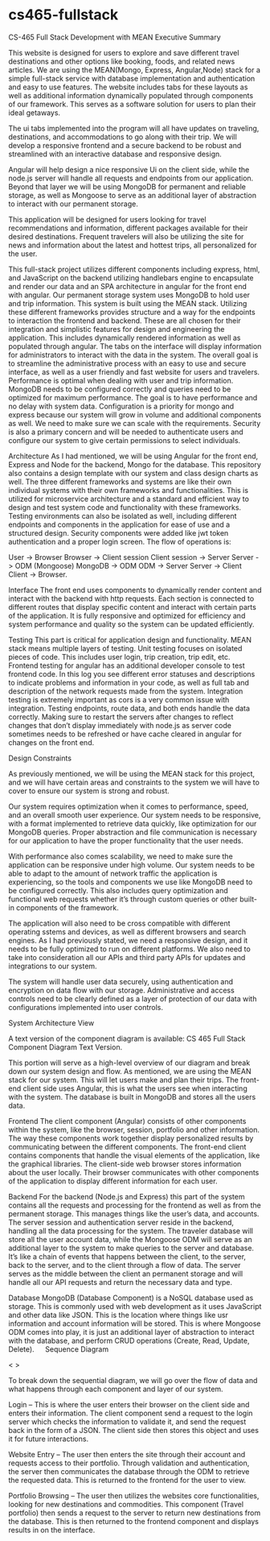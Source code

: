 # cs465-fullstack
CS-465 Full Stack Development with MEAN
Executive Summary

This website is designed for users to explore and save different travel destinations and other options like booking, foods, and related news articles. We are using the MEAN(Mongo, Express, Angular,Node) stack for a simple full-stack service with database implementation and authentication and easy to use features. The website includes tabs for these layouts as well as additional information dynamically populated through components of our framework. This serves as a software solution for users to plan their ideal getaways. 

The ui tabs implemented into the program will all have updates on traveling, destinations, and accommodations to go along with their trip. We will develop a responsive frontend and a secure backend to be robust and streamlined with an interactive database and responsive design. 

Angular will help design a nice responsive Ui on the client side, while the node.js server will handle all requests and endpoints from our application. Beyond that layer we will be using MongoDB for permanent and reliable storage, as well as Mongoose to serve as an additional layer of abstraction to interact with our permanent storage. 

This application will be designed for users looking for travel recommendations and information, different packages available for their desired destinations. Frequent travelers will also be utilizing the site for news and information about the latest and hottest trips, all personalized for the user.

This full-stack project utilizes different components  including express, html, and JavaScript on the backend utilizing handlebars engine to encapsulate and render our data and an SPA architecture in angular for the front end with angular. Our permanent storage system uses MongoDB to hold user and trip information. This system is built using the MEAN stack. Utilizing these different frameworks provides structure and a way for the endpoints to interaction the frontend and backend. These are all chosen for their integration and simplistic features for design and engineering the application. This includes dynamically rendered information as well as populated through angular.
The tabs on the interface will display information for administrators to interact with the data in the system. The overall goal is to streamline the administrative process with an easy to use and secure interface, as well as a user friendly and fast website for users and travelers. Performance is optimal when dealing with user and trip information. MongoDB needs to be configured correctly and queries need to be optimized for maximum performance. The goal is to have performance and no delay with system data. 
Configuration is a priority for mongo and express because our system will grow in volume and additional components as well. We need to make sure we can scale with the requirements.
Security is also a primary concern and will be needed to authenticate users and configure our system to give certain permissions to select individuals. 

Architecture
As I had mentioned, we will be using Angular for the front end, Express and Node for the backend, Mongo for the database. This repository also contains a design template with our system and class design charts as well. The three different frameworks and systems are like their own individual systems with their own frameworks and functionalities. This is utilized for microservice architecture and a standard and efficient way to design and test system code and functionality with these frameworks. Testing environments can also be isolated as well, including different endpoints and components in the application for ease of use and a structured design. Security components were added like jwt token authentication and a proper login screen. The flow of operations is:

User -> Browser
Browser -> Client session
Client session -> Server
Server -> ODM (Mongoose)
MongoDB -> ODM
ODM -> Server
Server -> Client
Client -> Browser.

Interface
The front end uses components to dynamically render content and interact with the backend with http requests. Each section is connected to different routes that display specific content and interact with certain parts of the application. It is fully responsive and optimized for efficiency and system performance and quality so the system can be updated efficiently. 

Testing
This part is critical for application design and functionality. MEAN stack means multiple layers of testing. Unit testing focuses on isolated pieces of code. This includes user login, trip creation, trip edit, etc. Frontend testing for angular has an additional developer console to test frontend code. In this log you see different error statuses and descriptions to indicate problems and information in your code, as well as full tab and description of the network requests made from the system. Integration testing is extremely important as cors is a very common issue with integration. Testing endpoints, route data, and both ends handle the data correctly. Making sure to restart the servers after changes to reflect changes that don’t display immediately with node.js as server code sometimes needs to be refreshed or have cache cleared in angular for changes on the front end.

Design Constraints

As previously mentioned, we will be using the MEAN stack for this project, and we will have certain areas and constraints to the system we will have to cover to ensure our system is strong and robust.

Our system requires optimization when it comes to performance, speed, and an overall smooth user experience. Our system needs to be responsive, with a format implemented to retrieve data quickly, like optimization for our MongoDB queries. Proper abstraction and file communication is necessary for our application to have the proper functionality that the user needs. 

With performance also comes scalability, we need to make sure the application can be responsive under high volume. Our system needs to be able to adapt to the amount of network traffic the application is experiencing, so the tools and components we use like MongoDB need to be configured correctly. This also includes query optimization and functional web requests whether it’s through custom queries or other built-in components of the framework.

The application will also need to be cross compatible with different operating sstems and devices, as well as different browsers and search engines. As I had previously stated, we need a responsive design, and it needs to be fully optimized to run on different platforms. We also need to take into consideration all our APIs and third party APIs for updates and integrations to our system.

The system will handle user data securely, using authentication and encryption on data flow with our storage. Administrative and access controls need to be clearly defined as a layer of protection of our data with configurations implemented into user controls.



System Architecture View 

A text version of the component diagram is available: CS 465 Full Stack Component Diagram Text Version. 

This portion will serve as a high-level overview of our diagram and break down our system design and flow. As mentioned, we are using the MEAN stack for our system. This will let users make and plan their trips. The front-end client side uses Angular, this is what the users see when interacting with the system. The database is built in MongoDB and stores all the users data. 

Frontend
The client component (Angular) consists of other components within the system, like the browser, session, portfolio and other information. The way these components work together display personalized results by communicating between the different components. The front-end client contains components that handle the visual elements of the application, like the graphical libraries. The client-side web browser stores information about the user locally. Their browser communicates with other components of the application to display different information for each user. 

Backend
For the backend (Node.js and Express) this part of the system contains all the requests and processing for the frontend as well as from the permanent storage. This manages things like the user’s data, and accounts. The server session and authentication server reside in the backend, handling all the data processing for the system. The traveler database will store all the user account data, while the Mongoose ODM will serve as an additional layer to the system to make queries to the server and database. It’s like a chain of events that happens between the client, to the server, back to the server, and to the client through a flow of data. The server serves as the middle between the client an permanent storage and will handle all our API requests and return the necessary data and type. 

Database
MongoDB (Database Component) is a NoSQL database used as storage. This is commonly used with web development as it uses JavaScript and other data like JSON. This is the location where things like usr information and account information will be stored.  This is where Mongoose ODM comes into play, it is just an additional layer of abstraction to interact with the database, and perform CRUD operations (Create, Read, Update, Delete).  
Sequence Diagram

< >

To break down the sequential diagram, we will go over the flow of data and what happens through each component and layer of our system. 

Login – This is where the user enters their browser on the client side and enters their information.
The client component send a request to the login server which checks the information to validate it, and send the request back in the form of a JSON. The client side then stores this object and uses it for future interactions. 

Website Entry – The user then enters the site through their account and requests access to their portfolio. Through validation and authentication, the server then communicates the database through the ODM to retrieve the requested data. This is returned to the frontend for the user to view.

Portfolio Browsing – The user then utilizes the websites core functionalities, looking for new destinations and commodities. This component (Travel portfolio) then sends a request to the server to return new destinations from the database. This is then returned to the frontend component and displays results in on the interface.
